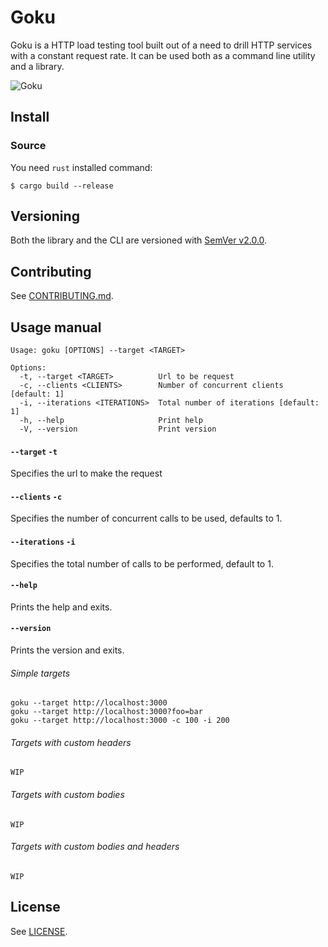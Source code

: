# Goku 

Goku is a HTTP load testing tool built out of a need to drill HTTP services with a constant request rate.
It can be used both as a command line utility and a library.

![Goku](https://static1.cbrimages.com/wordpress/wp-content/uploads/2020/01/Goku-Kamehameha-2-1-Cropped-1.jpg?q=50&fit=contain&w=1140&h=&dpr=1.5)

## Install

### Source

You need `rust` installed 
command:

```shell
$ cargo build --release
```

## Versioning

Both the library and the CLI are versioned with [SemVer v2.0.0](https://semver.org/spec/v2.0.0.html).

## Contributing

See [CONTRIBUTING.md](.github/CONTRIBUTING.md).

## Usage manual

```console
Usage: goku [OPTIONS] --target <TARGET>

Options:
  -t, --target <TARGET>          Url to be request
  -c, --clients <CLIENTS>        Number of concurrent clients [default: 1]
  -i, --iterations <ITERATIONS>  Total number of iterations [default: 1]
  -h, --help                     Print help
  -V, --version                  Print version

```

#### `--target` `-t`
Specifies the url to make the request

#### `--clients` `-c`
Specifies the number of concurrent calls to be used, defaults to 1.


#### `--iterations` `-i`
Specifies the total number of calls to be performed, default to 1.


#### `--help`
Prints the help and exits.

#### `--version`
Prints the version and exits.

###### Simple targets

```
goku --target http://localhost:3000
goku --target http://localhost:3000?foo=bar
goku --target http://localhost:3000 -c 100 -i 200
```

###### Targets with custom headers

```
WIP
```

###### Targets with custom bodies

```
WIP
```

###### Targets with custom bodies and headers

```
WIP
```

## License

See [LICENSE](LICENSE).

